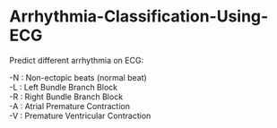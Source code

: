# Arrhythmia-Classification-Using-ECG
Predict different arrhythmia on ECG:

-N : Non-ectopic beats (normal beat)  
-L : Left Bundle Branch Block  
-R : Right Bundle Branch Block  
-A : Atrial Premature Contraction  
-V : Premature Ventricular Contraction
